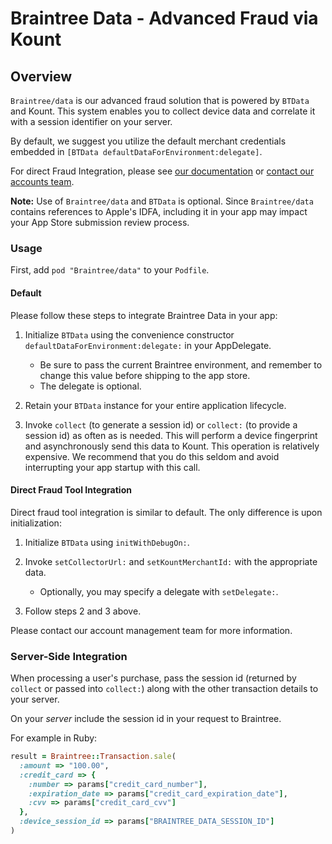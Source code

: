 # Braintree Data - Advanced Fraud via Kount

## Overview

`Braintree/data` is our advanced fraud solution that is powered by `BTData` and Kount. This system enables you to collect device data and correlate it with a session identifier on your server.

By default, we suggest you utilize the default merchant credentials embedded in `[BTData defaultDataForEnvironment:delegate]`.

For direct Fraud Integration, please see [our documentation](https://www.braintreepayments.com/docs/general/fraud_tools#direct_fraud_tool_integration) or [contact our accounts team](accounts@braintreepayments.com).

**Note:** Use of `Braintree/data` and `BTData` is optional. Since `Braintree/data` contains references to Apple's IDFA, including it in your app may impact your App Store submission review process.

### Usage

First, add `pod "Braintree/data"` to your `Podfile`.

#### Default

Please follow these steps to integrate Braintree Data in your app:

1. Initialize `BTData` using the convenience constructor `defaultDataForEnvironment:delegate:` in your AppDelegate.
    * Be sure to pass the current Braintree environment, and remember to change this value before shipping to the app store.
    * The delegate is optional.

2. Retain your `BTData` instance for your entire application lifecycle.

3. Invoke `collect` (to generate a session id) or `collect:` (to provide a session id) as often as is needed. This will perform a device fingerprint and asynchronously send this data to Kount. This operation is relatively expensive. We recommend that you do this seldom and avoid interrupting your app startup with this call.


#### Direct Fraud Tool Integration

Direct fraud tool integration is similar to default. The only difference is upon initialization:

1. Initialize `BTData` using `initWithDebugOn:`.

2. Invoke `setCollectorUrl:` and `setKountMerchantId:` with the appropriate data.
    * Optionally, you may specify a delegate with `setDelegate:`.

3. Follow steps 2 and 3 above.

Please contact our account management team for more information.

### Server-Side Integration

When processing a user's purchase, pass the session id (returned by `collect` or passed into `collect:`) along with the other transaction details to your server. 

On your *server* include the session id in your request to Braintree.

For example in Ruby:

```ruby
result = Braintree::Transaction.sale(
  :amount => "100.00",
  :credit_card => {
    :number => params["credit_card_number"],
    :expiration_date => params["credit_card_expiration_date"],
    :cvv => params["credit_card_cvv"]
  },
  :device_session_id => params["BRAINTREE_DATA_SESSION_ID"]
)
```
